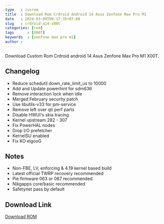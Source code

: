 ```yaml
---
type   : cusrom
title  : Download Rom Crdroid Android 14 Asus Zenfone Max Pro M1
date   : 2024-03-09T09:17:35+07:00
slug   : crdroid-a14-x00t
categories: [rom]
tags      : [X00T]
keywords  : [zenfone max pro m1]
author : 
---
```


Download Custom Rom Crdroid android 14 Asus Zenfone Max Pro M1 X00T.


## Changelog
- Reduce schedutil down_rate_limit_us to 10000
- Add and Update powerhint for sdm636
- Remove interaction lock when idle
- Merged February security patch
- Use libutils-v33 for pm-service
- Remove left over qti perf parts
- Disable HWUI's skia tracing
- Kernel upstream 282 - 307
- Fix PowerHAL nodes
- Drop I/O prefetcher
- KernelSU enabled
-  Fix KO elgooG

## Notes
- Non-FBE, LV, enforcing & 4.19 kernel based build
- Latest official TWRP recovery recommended
- Pie firmware 063 or 087 recommended
- Nikgapps core/basic recommended
- Safetynet pass by default 


## Download Link
[Download ROM](https://www.pling.com/p/1632564/)

